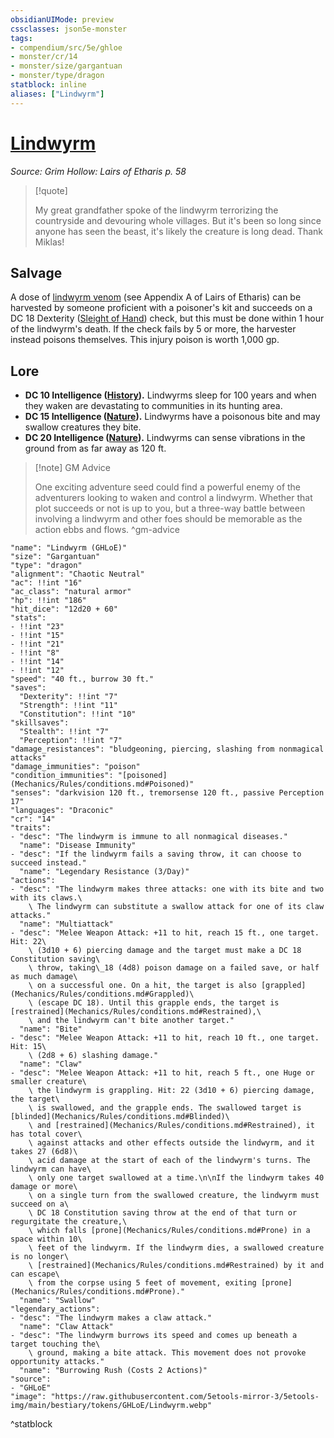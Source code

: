 ```yaml
---
obsidianUIMode: preview
cssclasses: json5e-monster
tags:
- compendium/src/5e/ghloe
- monster/cr/14
- monster/size/gargantuan
- monster/type/dragon
statblock: inline
aliases: ["Lindwyrm"]
---
```

# [Lindwyrm](Mechanics\bestiary\dragon/lindwyrm-ghloe.md)
*Source: Grim Hollow: Lairs of Etharis p. 58*  

> [!quote]  
> 
> My great grandfather spoke of the lindwyrm terrorizing the countryside and devouring whole villages. But it's been so long since anyone has seen the beast, it's likely the creature is long dead. Thank Miklas!

## Salvage

A dose of [lindwyrm venom](Mechanics/items/lindwyrm-venom-ghloe.md) (see Appendix A of Lairs of Etharis) can be harvested by someone proficient with a poisoner's kit and succeeds on a DC 18 Dexterity ([Sleight of Hand](Mechanics/Rules/skills.md#Sleight%20of%20Hand)) check, but this must be done within 1 hour of the lindwyrm's death. If the check fails by 5 or more, the harvester instead poisons themselves. This injury poison is worth 1,000 gp.

## Lore

- **DC 10 Intelligence ([History](Mechanics/Rules/skills.md#History)).** Lindwyrms sleep for 100 years and when they waken are devastating to communities in its hunting area.  
- **DC 15 Intelligence ([Nature](Mechanics/Rules/skills.md#Nature)).** Lindwyrms have a poisonous bite and may swallow creatures they bite.  
- **DC 20 Intelligence ([Nature](Mechanics/Rules/skills.md#Nature)).** Lindwyrms can sense vibrations in the ground from as far away as 120 ft.  

> [!note] GM Advice
> 
> One exciting adventure seed could find a powerful enemy of the adventurers looking to waken and control a lindwyrm. Whether that plot succeeds or not is up to you, but a three-way battle between involving a lindwyrm and other foes should be memorable as the action ebbs and flows.
^gm-advice

```statblock
"name": "Lindwyrm (GHLoE)"
"size": "Gargantuan"
"type": "dragon"
"alignment": "Chaotic Neutral"
"ac": !!int "16"
"ac_class": "natural armor"
"hp": !!int "186"
"hit_dice": "12d20 + 60"
"stats":
- !!int "23"
- !!int "15"
- !!int "21"
- !!int "8"
- !!int "14"
- !!int "12"
"speed": "40 ft., burrow 30 ft."
"saves":
  "Dexterity": !!int "7"
  "Strength": !!int "11"
  "Constitution": !!int "10"
"skillsaves":
  "Stealth": !!int "7"
  "Perception": !!int "7"
"damage_resistances": "bludgeoning, piercing, slashing from nonmagical attacks"
"damage_immunities": "poison"
"condition_immunities": "[poisoned](Mechanics/Rules/conditions.md#Poisoned)"
"senses": "darkvision 120 ft., tremorsense 120 ft., passive Perception 17"
"languages": "Draconic"
"cr": "14"
"traits":
- "desc": "The lindwyrm is immune to all nonmagical diseases."
  "name": "Disease Immunity"
- "desc": "If the lindwyrm fails a saving throw, it can choose to succeed instead."
  "name": "Legendary Resistance (3/Day)"
"actions":
- "desc": "The lindwyrm makes three attacks: one with its bite and two with its claws.\
    \ The lindwyrm can substitute a swallow attack for one of its claw attacks."
  "name": "Multiattack"
- "desc": "Melee Weapon Attack: +11 to hit, reach 15 ft., one target. Hit: 22\
    \ (3d10 + 6) piercing damage and the target must make a DC 18 Constitution saving\
    \ throw, taking\_18 (4d8) poison damage on a failed save, or half as much damage\
    \ on a successful one. On a hit, the target is also [grappled](Mechanics/Rules/conditions.md#Grappled)\
    \ (escape DC 18). Until this grapple ends, the target is [restrained](Mechanics/Rules/conditions.md#Restrained),\
    \ and the lindwyrm can't bite another target."
  "name": "Bite"
- "desc": "Melee Weapon Attack: +11 to hit, reach 10 ft., one target. Hit: 15\
    \ (2d8 + 6) slashing damage."
  "name": "Claw"
- "desc": "Melee Weapon Attack: +11 to hit, reach 5 ft., one Huge or smaller creature\
    \ the lindwyrm is grappling. Hit: 22 (3d10 + 6) piercing damage, the target\
    \ is swallowed, and the grapple ends. The swallowed target is [blinded](Mechanics/Rules/conditions.md#Blinded)\
    \ and [restrained](Mechanics/Rules/conditions.md#Restrained), it has total cover\
    \ against attacks and other effects outside the lindwyrm, and it takes 27 (6d8)\
    \ acid damage at the start of each of the lindwyrm's turns. The lindwyrm can have\
    \ only one target swallowed at a time.\n\nIf the lindwyrm takes 40 damage or more\
    \ on a single turn from the swallowed creature, the lindwyrm must succeed on a\
    \ DC 18 Constitution saving throw at the end of that turn or regurgitate the creature,\
    \ which falls [prone](Mechanics/Rules/conditions.md#Prone) in a space within 10\
    \ feet of the lindwyrm. If the lindwyrm dies, a swallowed creature is no longer\
    \ [restrained](Mechanics/Rules/conditions.md#Restrained) by it and can escape\
    \ from the corpse using 5 feet of movement, exiting [prone](Mechanics/Rules/conditions.md#Prone)."
  "name": "Swallow"
"legendary_actions":
- "desc": "The lindwyrm makes a claw attack."
  "name": "Claw Attack"
- "desc": "The lindwyrm burrows its speed and comes up beneath a target touching the\
    \ ground, making a bite attack. This movement does not provoke opportunity attacks."
  "name": "Burrowing Rush (Costs 2 Actions)"
"source":
- "GHLoE"
"image": "https://raw.githubusercontent.com/5etools-mirror-3/5etools-img/main/bestiary/tokens/GHLoE/Lindwyrm.webp"
```
^statblock